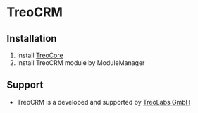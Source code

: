 # TreoCRM

## Installation
1. Install [TreoCore](https://github.com/treolabs/treocore#installation)
2. Install TreoCRM module by ModuleManager

## Support

- TreoCRM is a developed and supported by [TreoLabs GmbH](https://treolabs.com/)

